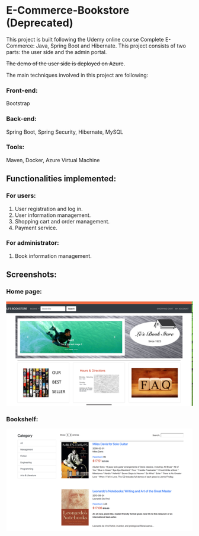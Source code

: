 # E-Commerce-Bookstore (Deprecated)

This project is built following the Udemy online course Complete E-Commerce: Java, Spring Boot and Hibernate. This project consists of two parts: the user side and the admin portal. 

~~The demo of the user side is deployed on Azure~~.

The main techniques involved in this project are following:

### Front-end:
Bootstrap

### Back-end:
Spring Boot, Spring Security, Hibernate, MySQL

### Tools:
Maven, Docker, Azure Virtual Machine

## Functionalities implemented:
### For users:
1. User registration and log in.
2. User information management.
3. Shopping cart and order management.
4. Payment service.

### For administrator:
1. Book information management.

## Screenshots:
### Home page:
![](screenshot/homePage.png?raw=true)

### Bookshelf:
![](screenshot/bookShelf.png?raw=true)
